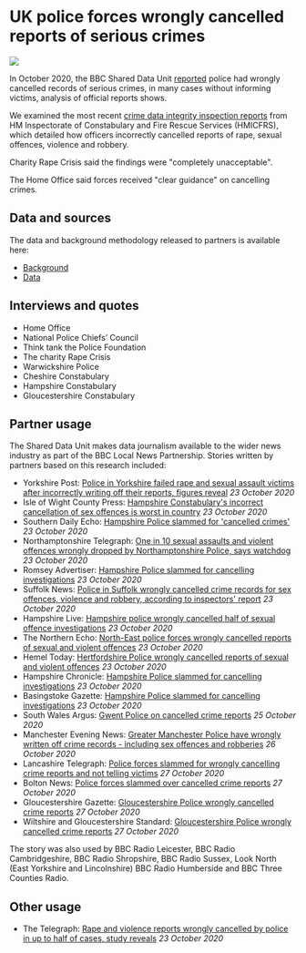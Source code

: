 # UK police forces wrongly cancelled reports of serious crimes

![](https://ichef.bbci.co.uk/news/800/cpsprodpb/1815D/production/_114935689_so_cancelled_bars_reith-nc.png)

In October 2020, the BBC Shared Data Unit [reported](https://www.bbc.co.uk/news/uk-54449321) police had wrongly cancelled records of serious crimes, in many cases without informing victims, analysis of official reports shows.

We examined the most recent [crime data integrity inspection reports](https://www.justiceinspectorates.gov.uk/hmicfrs/our-work/article/crime-data-integrity/reports-rolling-programme-crime-data-integrity/) from HM Inspectorate of Constabulary and Fire Rescue Services (HMICFRS), which detailed how officers incorrectly cancelled reports of rape, sexual offences, violence and robbery.

Charity Rape Crisis said the findings were "completely unacceptable".

The Home Office said forces received "clear guidance" on cancelling crimes.

## Data and sources

The data and background methodology released to partners is available here:
* [Background](https://docs.google.com/document/d/1nFlzYHNovmptAyWQPqErXkrfMT8wGMhWu96LGOftIdg/edit)
* [Data](https://docs.google.com/spreadsheets/d/14DxZczfkXplyEuE7wMpQPnlzWCY2dZSRIy9UjNilYIs/edit#gid=1842834175)

## Interviews and quotes

* Home Office
* National Police Chiefs’ Council
* Think tank the Police Foundation
* The charity Rape Crisis
* Warwickshire Police
* Cheshire Constabulary
* Hampshire Constabulary
* Gloucestershire Constabulary

## Partner usage

The Shared Data Unit makes data journalism available to the wider news industry as part of the BBC Local News Partnership.
Stories written by partners based on this research included:

* Yorkshire Post: [Police in Yorkshire failed rape and sexual assault victims after incorrectly writing off their reports, figures reveal](https://www.yorkshirepost.co.uk/news/crime/police-yorkshire-failed-rape-and-sexual-assault-victims-after-incorrectly-writing-their-reports-figures-reveal-3012175) *23 October 2020*
* Isle of Wight County Press: [Hampshire Constabulary's incorrect cancellation of sex offences is worst in country](https://www.countypress.co.uk/news/18815628.hampshire-constabularys-incorrect-cancellation-sex-offences-worst-country/) *23 October 2020*
* Southern Daily Echo: [Hampshire Police slammed for 'cancelled crimes'](https://www.dailyecho.co.uk/news/18816525.hampshire-police-slammed-cancelling-investigations/) *23 October 2020*
* Northamptonshire Telegraph: [One in 10 sexual assaults and violent offences wrongly dropped by Northamptonshire Police, says watchdog](https://www.northantstelegraph.co.uk/news/crime/one-10-sexual-assaults-and-violent-offences-wrongly-dropped-northamptonshire-police-says-watchdog-3012317) *23 October 2020*
* Romsey Advertiser: [Hampshire Police slammed for cancelling investigations](https://www.romseyadvertiser.co.uk/news/18817041.hampshire-police-slammed-cancelling-investigations/) *23 October 2020*
* Suffolk News: [Police in Suffolk wrongly cancelled crime records for sex offences, violence and robbery, according to inspectors' report](https://www.suffolknews.co.uk/ipswich/news/accuracy-of-crime-recording-in-suffolk-requires-improvement-latest-report-says-9127433/) *23 October 2020*
* Hampshire Live: [Hampshire police wrongly cancelled half of sexual offence investigations](https://www.hampshirelive.news/news/hampshire-news/hampshire-police-cancelled-sexual-offences-4634100) *23 October 2020*
* The Northern Echo: [North-East police forces wrongly cancelled reports of sexual and violent offences](https://www.thenorthernecho.co.uk/news/18817816.north-east-police-forces-wrongly-cancelled-reports-sexual-violent-offences/) *23 October 2020*
* Hemel Today: [Hertfordshire Police wrongly cancelled reports of sexual and violent offences](https://www.hemeltoday.co.uk/news/people/hertfordshire-police-wrongly-cancelled-reports-sexual-and-violent-offences-3013497) *23 October 2020*
* Hampshire Chronicle: [Hampshire Police slammed for cancelling investigations](https://www.hampshirechronicle.co.uk/news/18816766.hampshire-police-slammed-cancelling-investigations/) *23 October 2020*
* Basingstoke Gazette: [Hampshire Police slammed for cancelling investigations](https://www.basingstokegazette.co.uk/news/18817089.hampshire-police-slammed-cancelling-investigations/) *23 October 2020*
* South Wales Argus: [Gwent Police on cancelled crime reports](https://www.southwalesargus.co.uk/news/18821028.gwent-police-cancelled-crime-reports/) *25 October 2020*
* Manchester Evening News: [Greater Manchester Police have wrongly written off crime records - including sex offences and robberies](https://www.manchestereveningnews.co.uk/news/greater-manchester-news/greater-manchester-police-wrongly-written-19150379) *26 October 2020*
* Lancashire Telegraph: [Police forces slammed for wrongly cancelling crime reports and not telling victims](https://www.lancashiretelegraph.co.uk/news/18824098.police-forces-slammed-wrongly-cancelling-crime-reports-not-telling-victims/) *27 October 2020*
* Bolton News: [Police forces slammed over cancelled crime reports](https://www.theboltonnews.co.uk/news/18823496.police-forces-slammed-cancelled-crime-reports/) *27 October 2020*
* Gloucestershire Gazette: [Gloucestershire Police wrongly cancelled crime reports](https://www.gazetteseries.co.uk/news/18825848.gloucestershire-police-wrongly-cancelled-crime-reports/) *27 October 2020*
* Wiltshire and Gloucestershire Standard: [Gloucestershire Police wrongly cancelled crime reports](https://www.wiltsglosstandard.co.uk/news/18825848.gloucestershire-police-wrongly-cancelled-crime-reports/) *27 October 2020*

The story was also used by BBC Radio Leicester, BBC Radio Cambridgeshire, BBC Radio Shropshire, BBC Radio Sussex, Look North (East Yorkshire and Lincolnshire) BBC Radio Humberside and BBC Three Counties Radio.

## Other usage

* The Telegraph: [Rape and violence reports wrongly cancelled by police in up to half of cases, study reveals](https://www.telegraph.co.uk/news/2020/10/23/rape-violence-reports-wrongly-cancelled-police-half-cases-study/) *23 October 2020*
